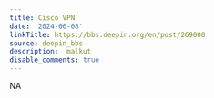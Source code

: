 ```yaml
---
title: Cisco VPN
date: '2024-06-08'
linkTitle: https://bbs.deepin.org/en/post/269000
source: deepin_bbs
description:  malkut 
disable_comments: true
---
```

NA
